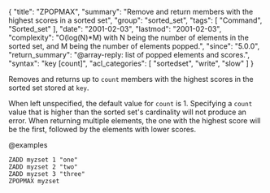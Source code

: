 {
  "title": "ZPOPMAX",
  "summary": "Remove and return members with the highest scores in a sorted set",
  "group": "sorted_set",
  "tags": [
    "Command",
    "Sorted_set"
  ],
  "date": "2001-02-03",
  "lastmod": "2001-02-03",
  "complexity": "O(log(N)*M) with N being the number of elements in the sorted set, and M being the number of elements popped.",
  "since": "5.0.0",
  "return_summary": "@array-reply: list of popped elements and scores.",
  "syntax": "key [count]",
  "acl_categories": [
    "sortedset",
    "write",
    "slow"
  ]
}

Removes and returns up to `count` members with the highest scores in the sorted
set stored at `key`.

When left unspecified, the default value for `count` is 1. Specifying a `count`
value that is higher than the sorted set's cardinality will not produce an
error. When returning multiple elements, the one with the highest score will
be the first, followed by the elements with lower scores.

@examples

```cli
ZADD myzset 1 "one"
ZADD myzset 2 "two"
ZADD myzset 3 "three"
ZPOPMAX myzset
```

